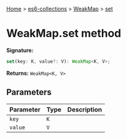 [Home](./index) &gt; [es6-collections](es6-collections.md) &gt; [WeakMap](es6-collections.weakmap.md) &gt; [set](es6-collections.weakmap.set.md)

# WeakMap.set method


**Signature:**
```javascript
set(key: K, value?: V): WeakMap<K, V>;
```
**Returns:** `WeakMap<K, V>`

## Parameters

|  Parameter | Type | Description |
|  --- | --- | --- |
|  `key` | `K` |  |
|  `value` | `V` |  |

